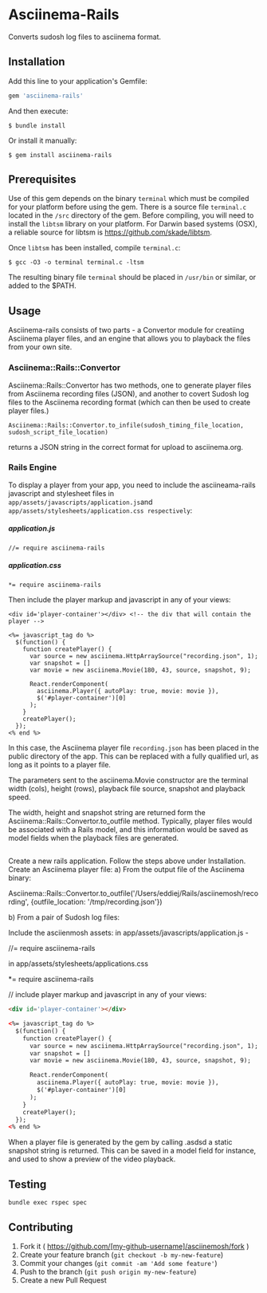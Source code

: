 # Asciinema-Rails

Converts sudosh log files to asciinema format.

## Installation

Add this line to your application's Gemfile:

```ruby
gem 'asciinema-rails'
```

And then execute:

    $ bundle install

Or install it manually:

    $ gem install asciinema-rails

## Prerequisites

Use of this gem depends on the binary `terminal` which must be compiled for your platform before using the gem. There is a source file `terminal.c` located in the `/src` directory of the gem. Before compiling, you will need to install the `libtsm` library on your platform. For Darwin based systems (OSX), a reliable source for libtsm is 
https://github.com/skade/libtsm.

Once `libtsm` has been installed, compile `terminal.c`:

    $ gcc -O3 -o terminal terminal.c -ltsm

The resulting binary file `terminal` should be placed in `/usr/bin` or similar, or added to the $PATH.


## Usage

Asciinema-rails consists of two parts - a Convertor module for creatiing Asciinema player files, and an engine that allows you to playback the files from your own site.

### Asciinema::Rails::Convertor

Asciinema::Rails::Convertor has two methods, one to generate player files from Asciinema recording files (JSON), and another to covert Sudosh log files to the Asciinema recording format (which can then be used to create player files.)



    Asciinema::Rails::Convertor.to_infile(sudosh_timing_file_location, sudosh_script_file_location)

returns a JSON string in the correct format for upload to asciinema.org.

### Rails Engine

To display a player from your app, you need to include the asciineama-rails javascript and stylesheet files in ```app/assets/javascripts/application.js```and ```app/assets/stylesheets/application.css respectively```:

##### application.js
    //= require asciinema-rails

##### application.css
    *= require asciinema-rails
 
Then include the player markup and javascript in any of your views:

    <div id='player-container'></div> <!-- the div that will contain the player -->

    <%= javascript_tag do %>
      $(function() {
        function createPlayer() {
          var source = new asciinema.HttpArraySource("recording.json", 1);
          var snapshot = []
          var movie = new asciinema.Movie(180, 43, source, snapshot, 9);

          React.renderComponent(
            asciinema.Player({ autoPlay: true, movie: movie }),
            $('#player-container')[0]
          );
        }
        createPlayer();
      });
    <% end %>

In this case, the Asciinema player file `recording.json` has been placed in the public directory of the app. This can be replaced with a fully qualified url, as long as it points to a player file.

The parameters sent to the asciinema.Movie constructor are the terminal width (cols), height (rows), playback file source, snapshot and playback speed. 

The width, height and snapshot string are returned form the Asciinema::Rails::Convertor.to_outfile method. Typically, player files would be associated with a Rails model, and this information would be saved as model fields when the playback files are generated.

## 


Create a new rails application.
Follow the steps above under Installation.
Create an Asciinema player file:
a) From the output file of the Asciinema binary:

Asciinema::Rails::Convertor.to_outfile('/Users/eddiej/Rails/asciinemosh/recording', {outfile_location: '/tmp/recording.json'})

b) From a pair of Sudosh log files:

Include the asciienmosh assets:
in app/assets/javascripts/application.js - 

//= require asciinema-rails

in app/assets/stylesheets/applications.css

*= require asciinema-rails


// include player markup and javascript in any of your views:

```html
<div id='player-container'></div>

<%= javascript_tag do %>
  $(function() {
    function createPlayer() {
      var source = new asciinema.HttpArraySource("recording.json", 1);
      var snapshot = []
      var movie = new asciinema.Movie(180, 43, source, snapshot, 9);

      React.renderComponent(
        asciinema.Player({ autoPlay: true, movie: movie }),
        $('#player-container')[0]
      );
    }
    createPlayer();
  });
<% end %>
```

When a player file is generated by the gem by calling .asdsd
a static snapshot string is returned. This can be saved in a model field for instance, and used to show a preview of the video playback.



## Testing

    bundle exec rspec spec

## Contributing

1. Fork it ( https://github.com/[my-github-username]/asciinemosh/fork )
2. Create your feature branch (`git checkout -b my-new-feature`)
3. Commit your changes (`git commit -am 'Add some feature'`)
4. Push to the branch (`git push origin my-new-feature`)
5. Create a new Pull Request
